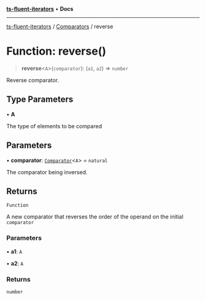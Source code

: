 [**ts-fluent-iterators**](../../../README.md) • **Docs**

---

[ts-fluent-iterators](../../../README.md) / [Comparators](../README.md) / reverse

# Function: reverse()

> **reverse**\<`A`\>(`comparator`): (`a1`, `a2`) => `number`

Reverse comparator.

## Type Parameters

• **A**

The type of elements to be compared

## Parameters

• **comparator**: [`Comparator`](../../../type-aliases/Comparator.md)\<`A`\> = `natural`

The comparator being inversed.

## Returns

`Function`

A new comparator that reverses the order of the operand on the initial `comparator`

### Parameters

• **a1**: `A`

• **a2**: `A`

### Returns

`number`
